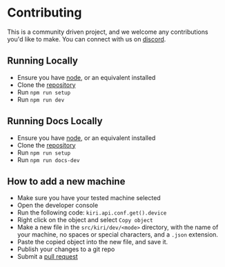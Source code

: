 
# Contributing

This is a community driven project, and we welcome any contributions you'd like to make. You can connect with us on [discord](https://discord.gg/suyCCgr).


## Running Locally

- Ensure you have [node](https://nodejs.org/en/download/), or an equivalent installed
- Clone the [repository](https://github.com/GridSpace/grid-apps)
- Run `npm run setup`
- Run `npm run dev`

## Running Docs Locally

- Ensure you have [node](https://nodejs.org/en/download/), or an equivalent installed
- Clone the [repository](https://github.com/GridSpace/grid-apps)
- Run `npm run setup`
- Run `npm run docs-dev`


## How to add a new machine

- Make sure you have your tested machine selected
- Open the developer console
- Run the following code: `kiri.api.conf.get().device`
- Right click on the object and select `Copy object`
- Make a new file in the `src/kiri/dev/<mode>` directory, with the name of your machine, no spaces or special characters, and a `.json` extension.
- Paste the copied object into the new file, and save it.
- Publish your changes to a git repo
- Submit a [pull request](https://github.com/GridSpace/grid-apps/compare)